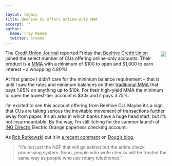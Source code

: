 ```yaml
---

layout: legacy
title: Beehive CU offers online-only MMA
excerpt: ''
author:
  name: Trey Reeme
  twitter: creeme
---
```


<p><a href="https://www.beehivecredit.com"><img src="/images/legacy/beehive.jpg" style="float:right; margin: 4px;"></a>The <a href="http://www.cujournal.com">Credit Union Journal</a> reported Friday that <a href="http://www.beehivecredit.com">Beehive Credit Union</a> joined the select number of CUs offering online-only accounts.  Their product is a <a href="http://www.beehivecredit.com/mma/index.htm"><span class="caps">MMA</span></a> with a minimum of $100 to open and $1,000 to earn interest &#8211; a whopping 4.80%!</p>
<p>At first glance I didn&#8217;t care for the minimum balance requirement &#8211; that is until I saw the rates and minimum balances on their <a href="http://www.beehivecredit.com/deposits_rates.shtml">traditional <span class="caps">MMA</span></a> that pays 1.85% on anything up to $10k.  For their high-yield <span class="caps">MMA</span> the minimum to open the lowest-tier account is $30k and it pays 3.75%.</p>
<p>I&#8217;m excited to see this account offering from Beehive CU.  Maybe it&#8217;s a sign that CUs are taking serious the inevitable movement of transactions further away from paper.  It&#8217;s an area in which banks have a huge head start, but it&#8217;s not insurmountable.  By the way, I&#8217;m still itching for the summer launch of <a href="http://www.ingdirect.com"><span class="caps">ING</span> Direct&#8217;s</a> Electric Orange paperless checking account.</p>
<p>As <a href="http://www.weltman.com/">Rob Rutkowski</a> put it in <a href="http://www.dougtrue.net/articles/2006/07/17/the-nsf-dinosaur#comments">a recent comment</a> on <a href="http://www.dougtrue.net">Doug&#8217;s blog</a>,</p>
<blockquote>
<p>&#8220;It&#8217;s not just the <span class="caps">NSF</span> that will go extinct but the entire check processing system. Soon, people who write checks will be treated the same way as people who use rotary telephones.&#8221;</p>
</blockquote>